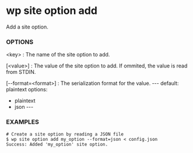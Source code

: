 # wp site option add

Add a site option.

### OPTIONS

&lt;key&gt;
: The name of the site option to add.

[&lt;value&gt;]
: The value of the site option to add. If ommited, the value is read from STDIN.

[\--format=&lt;format&gt;]
: The serialization format for the value.
\---
default: plaintext
options:
  - plaintext
  - json
\---

### EXAMPLES

    # Create a site option by reading a JSON file
    $ wp site option add my_option --format=json < config.json
    Success: Added 'my_option' site option.



